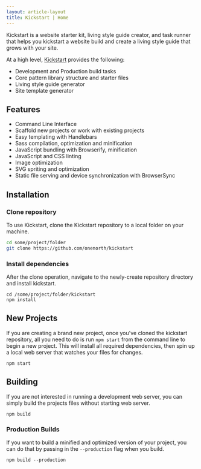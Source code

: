 ```yaml
---
layout: article-layout
title: Kickstart | Home
---
```


Kickstart is a website starter kit, living style guide creator, and task runner that helps you kickstart a website build and create a living style guide that grows with your site.

At a high level, [Kickstart](http://onenorth.io/kickstart "Kickstart project website") provides the following:

* Development and Production build tasks
* Core pattern library structure and starter files
* Living style guide generator
* Site template generator

## Features
* Command Line Interface
* Scaffold new projects or work with existing projects
* Easy templating with Handlebars
* Sass compilation, optimization and minification
* JavaScript bundling with Browserify, minification
* JavaScript and CSS linting
* Image optimization
* SVG spriting and optimization
* Static file serving and device synchronization with BrowserSync

## Installation

### Clone repository
To use Kickstart, clone the Kickstart repository to a local folder on your machine.

```bash
cd some/project/folder
git clone https://github.com/onenorth/kickstart
```

### Install dependencies
After the clone operation, navigate to the newly-create repository directory and install kickstart.

```
cd /some/project/folder/kickstart
npm install
```

## New Projects
If you are creating a brand new project, once you've cloned the kickstart repository, all you need to do is run `npm start` from the command line to begin a new project. This will install all required dependencies, then spin up a local web server that watches your files for changes.
```
npm start
```

## Building
If you are not interested in running a development web server, you can simply build the projects files without starting web server.

```
npm build
```

### Production Builds
If you want to build a minified and optimized version of your project, you can do that by passing in the `--production` flag when you build.
```
npm build --production
```
